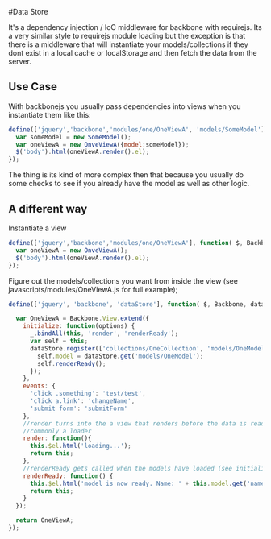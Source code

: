 #Data Store

It's a dependency injection / IoC middleware for backbone with requirejs. Its a very similar style 
to requirejs module loading but the exception is that there is a middleware that will 
instantiate your models/collections if they dont exist in a local cache or localStorage 
and then fetch the data from the server.

## Use Case

With backbonejs you usually pass dependencies into views when you instantiate them like this:
```javascript
define(['jquery','backbone','modules/one/OneViewA', 'models/SomeModel'], function( $, Backbone, OneViewA, SomeModel) {
  var someModel = new SomeModel();
  var oneViewA = new OnveViewA({model:someModel});
  $('body').html(oneViewA.render().el);
});
```
The thing is its kind of more complex then that because you usually 
do some checks to see if you already have the model as well as other logic.


## A different way
Instantiate a view
```javascript
define(['jquery','backbone','modules/one/OneViewA'], function( $, Backbone, OneViewA) {
  var oneViewA = new OnveViewA();
  $('body').html(oneViewA.render().el);
});
```

Figure out the models/collections you want from inside the view (see javascripts/modules/OneViewA.js 
for full example);

```javascript
define(['jquery', 'backbone', 'dataStore'], function( $, Backbone, dataStore ) {

  var OneViewA = Backbone.View.extend({
    initialize: function(options) {
      _.bindAll(this, 'render', 'renderReady');
      var self = this;
      dataStore.register(['collections/OneCollection', 'models/OneModel']).done(function(args){
        self.model = dataStore.get('models/OneModel');
        self.renderReady();
      });
    },
    events: {
      'click .something': 'test/test',
      'click a.link': 'changeName',
      'submit form': 'submitForm'
    },
    //render turns into the a view that renders before the data is ready
    //commonly a loader
    render: function(){
      this.$el.html('loading...');
      return this;
    },
    //renderReady gets called when the models have loaded (see initialize)
    renderReady: function() {
      this.$el.html('model is now ready. Name: ' + this.model.get('name'));
      return this;
    }
  });

  return OneViewA;
});

```